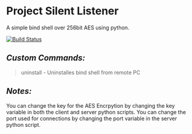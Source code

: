 # Project Silent Listener
A simple bind shell over 256bit AES using python.

[![Build Status](https://travis-ci.com/c0rruptedb1t/Project-Silent-Listener.svg?branch=master)](https://travis-ci.com/c0rruptedb1t/Project-Silent-Listener)

## _Custom Commands:_
> uninstall - Uninstalles bind shell from remote PC

## _Notes:_
You can change the key for the AES Encrpytion by changing the key variable in both the client and server python scripts.
You can change the port used for connections by changing the port variable in the server python script.
